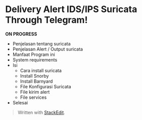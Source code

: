 # Delivery Alert IDS/IPS Suricata Through Telegram!
**ON PROGRESS**
  -   Penjelasan tentang suricata
  - Penjelasan Alert / Output suricata
  - Manfaat Program ini
  - System requirements
  - Isi
	  - Cara install suricata
	  - Install Snorby
	  - Install Barnyard
	  - File Konfigurasi Suricata
	  - File kirim alert
	  - File services
 - Selesai


> Written with [StackEdit](https://stackedit.io/).
<!--stackedit_data:
eyJoaXN0b3J5IjpbLTIzMTU1MTkzMF19
-->